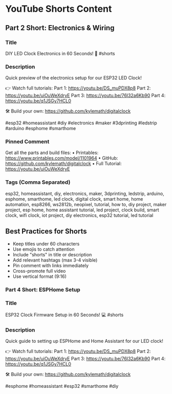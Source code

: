 # YouTube Shorts Content

## Part 2 Short: Electronics & Wiring

### Title

DIY LED Clock Electronics in 60 Seconds! 🔌 #shorts

### Description

Quick preview of the electronics setup for our ESP32 LED Clock!

👉 Watch full tutorials:
Part 1: https://youtu.be/DS_muPDX8p8
Part 2: https://youtu.be/uiOuWeXdryE
Part 3: https://youtu.be/76l32a6Kb90
Part 4: https://youtu.be/q1JSGy7HCL0

🛠️ Build your own:
https://github.com/kylemath/digitalclock

#esp32 #homeassistant #diy #electronics #maker #3dprinting #ledstrip #arduino #esphome #smarthome

### Pinned Comment

Get all the parts and build files:
• Printables: https://www.printables.com/model/1101964
• GitHub: https://github.com/kylemath/digitalclock
• Full Tutorial: https://youtu.be/uiOuWeXdryE

### Tags (Comma Separated)

esp32, homeassistant, diy, electronics, maker, 3dprinting, ledstrip, arduino, esphome, smarthome, led clock, digital clock, smart home, home automation, esp8266, ws2812b, neopixel, tutorial, how to, diy project, maker project, esp home, home assistant tutorial, led project, clock build, smart clock, wifi clock, iot project, diy electronics, esp32 tutorial, led tutorial

## Best Practices for Shorts

- Keep titles under 60 characters
- Use emojis to catch attention
- Include "shorts" in title or description
- Add relevant hashtags (max 3-4 visible)
- Pin comment with links immediately
- Cross-promote full video
- Use vertical format (9:16)

### Part 4 Short: ESPHome Setup

### Title

ESP32 Clock Firmware Setup in 60 Seconds! 💻 #shorts

### Description

Quick guide to setting up ESPHome and Home Assistant for our LED clock!

👉 Watch full tutorials:
Part 1: https://youtu.be/DS_muPDX8p8
Part 2: https://youtu.be/uiOuWeXdryE
Part 3: https://youtu.be/76l32a6Kb90
Part 4: https://youtu.be/q1JSGy7HCL0

🛠️ Build your own:
https://github.com/kylemath/digitalclock

#esphome #homeassistant #esp32 #smarthome #diy
